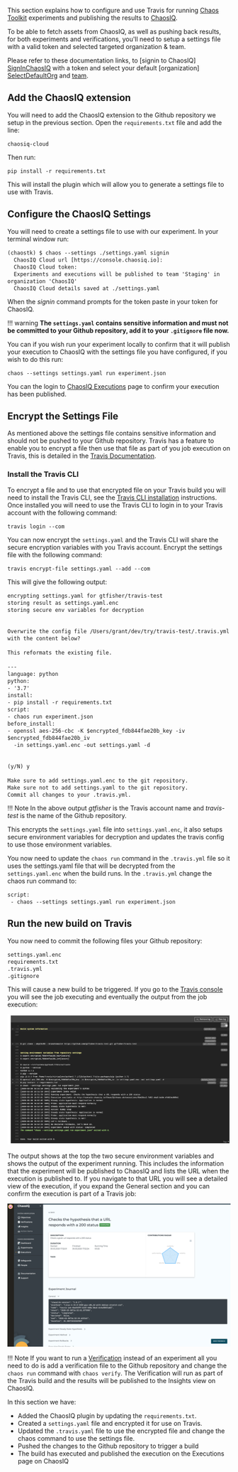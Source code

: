 This section explains how to configure and use Travis for running
[Chaos Toolkit][ChaosToolkit] experiments and publishing the results to [ChaosIQ][ChaosIQ].

To be able to fetch assets from ChaosIQ, as well as pushing back results,
for both experiments and verifications, you'll need to setup a settings file
with a valid token and selected targeted organization & team.

Please refer to these documentation links, to [signin to ChaosIQ]
[SignInChaosIQ] with a token and select your default [organization]
[SelectDefaultOrg] and [team][SelectDefaultTeam].

## Add the ChaosIQ extension

You will need to add the ChaosIQ extension to the Github repository we setup in the previous section. Open the ```requirements.txt``` file and add the line:

```
chaosiq-cloud
```
Then run:

```
pip install -r requirements.txt
```

This will install the plugin which will allow you to generate a settings file to use with Travis.

## Configure the ChaosIQ Settings

You will need to create a settings file to use with our experiment. In your terminal window run:

```
(chaostk) $ chaos --settings ./settings.yaml signin
  ChaosIQ Cloud url [https://console.chaosiq.io]:
  ChaosIQ Cloud token:
  Experiments and executions will be published to team 'Staging' in organization 'ChaosIQ'
  ChaosIQ Cloud details saved at ./settings.yaml
```

When the *signin* command prompts for the token paste in your token for ChaosIQ.

!!! warning
    **The ```settings.yaml``` contains sensitive information and must not be committed to your Github repository, add it to your ```.gitignore``` file now.**

You can if you wish run your experiment locally to confirm that it will publish your execution to ChaosIQ with the settings file you have configured, if you wish to do this run:

```
chaos --settings settings.yaml run experiment.json
```

You can the login to [ChaosIQ Executions][ChaosIQExecutions] page to confirm your execution has been published.

## Encrypt the Settings File

As mentioned above the settings file contains sensitive information and should not be pushed to your Github repository. Travis has a feature to enable you to encrypt a file then use that file as part of you job execution on Travis, this is detailed in the [Travis Documentation][TravisFileEncryption].

### Install the Travis CLI

To encrypt a file and to use that encrypted file on your Travis build you will need to install the Travis CLI, see the [Travis CLI installation][TravisCliInstall] instructions. Once installed you will need to use the Travis CLI to login  in to your Travis account with the following command:

```
travis login --com
```

You can now encrypt the ```settings.yaml``` and the Travis CLI will share the secure encryption variables with you Travis account. Encrypt the settings file with the following command:

```
travis encrypt-file settings.yaml --add --com
```
This will give the following output:

```
encrypting settings.yaml for gtfisher/travis-test
storing result as settings.yaml.enc
storing secure env variables for decryption


Overwrite the config file /Users/grant/dev/try/travis-test/.travis.yml with the content below?

This reformats the existing file.

---
language: python
python:
- '3.7'
install:
- pip install -r requirements.txt
script:
- chaos run experiment.json
before_install:
- openssl aes-256-cbc -K $encrypted_fdb844fae20b_key -iv $encrypted_fdb844fae20b_iv
  -in settings.yaml.enc -out settings.yaml -d


(y/N) y

Make sure to add settings.yaml.enc to the git repository.
Make sure not to add settings.yaml to the git repository.
Commit all changes to your .travis.yml.
```
!!! Note
    In the above output *gtfisher* is the Travis account name and *travis-test* is the name of the Github repository.

This encrypts the ```settings.yaml``` file into  ```settings.yaml.enc```, it also setups secure environment variables for decryption and updates the travis config to use those environment variables.

You now need to update the ```chaos run``` command in the ```.travis.yml``` file so it uses the settings.yaml file that will be decrypted from the   ```settings.yaml.enc``` when the build runs. In the ```.travis.yml``` change the chaos run command to:

```
script:
 - chaos --settings settings.yaml run experiment.json
```

## Run the new build on Travis

You now need to commit the following files your Github repository:

```
settings.yaml.enc
requirements.txt
.travis.yml
.gitignore
```

 This will cause a new build to be triggered. If you go to the [Travis console][TravisConsole] you will see the job executing and eventually the output from the job execution:

![Travis Job with ChaosIQ][TravisJob]

The output shows at the top the two secure environment variables and shows the output of the experiment running. This includes the information that the experiment will be published to ChaosIQ and lists the URL when the execution is published to. If you navigate to that URL you will see a  detailed view of the execution, if you expand the General section and you can confirm the execution is part of a Travis job:

![Execution Detail][ExecutionDetail]


!!! Note
    If you want to run a [Verification][RunAndVerify] instead of an experiment all you need to do is add a verification file to the Github repository and change the ```chaos run``` command with ```chaos verify```. The Verification will run as part of the Travis build and the results will be published to the Insights view on ChaosIQ.



In this section we have:

* Added the ChaosIQ plugin by updating the ```requirements.txt```.
* Created a ```settings.yaml``` file and encrypted it for use on Travis.
* Updated the ```.travis.yaml``` file to use the encrypted file and change the chaos command to use the settings file.
* Pushed the changes to the Github repository to trigger a build
* The build has executed and published the execution on the Executions page on ChaosIQ

[ChaosToolkit]: https://chaostoolkit.org/
[ChaosIQ]: https://console.chaosiq.io/login
[SignInChaosIQ]: /gettingstarted/signin
[SelectDefaultOrg]: /organizations-and-teams/switching-organizations
[SelectDefaultTeam]: /organizations-and-teams/switching-teams
[ChaosIQExecutions]: https://console.chaosiq.io/ChaosIQ/executions/
[TravisFileEncryption]: https://docs.travis-ci.com/user/encrypting-files/
[TravisCliInstall]: https://github.com/travis-ci/travis.rb#installation
[TravisJob]: ./images/travis-job-chaosiq.png
[ExecutionDetail]: ./images/execution-details.png
[RunAndVerify]: /run-and-verify/run-and-verify/
[TravisConsole]: https://travis-ci.com/signin
